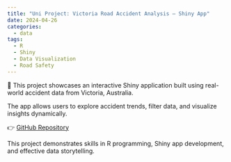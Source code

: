 ```yaml
---
title: "Uni Project: Victoria Road Accident Analysis — Shiny App"
date: 2024-04-26
categories:
  - data
tags:
  - R
  - Shiny
  - Data Visualization
  - Road Safety
---
```


🚗 This project showcases an interactive Shiny application built using real-world accident data from Victoria, Australia.  

The app allows users to explore accident trends, filter data, and visualize insights dynamically.

👉 [GitHub Repository](https://github.com/xc017/vic_road_r_shiny)  

This project demonstrates skills in R programming, Shiny app development, and effective data storytelling.
